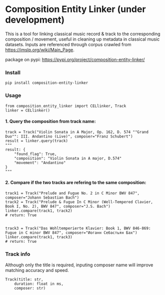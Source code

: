 # Composition Entity Linker (under development)

This is a tool for linking classical music record & track to the corresponding composition / movement, useful in cleaning up metadata in classical music datasets. Inputs are referenced through corpus crawled from https://imslp.org/wiki/Main_Page. 

package on pypi: https://pypi.org/project/composition-entity-linker/ 

### Install 
```pip install composition-entity-linker```

### Usage 
```
from composition_entity_linker import CELlinker, Track
linker = CELlinker()
```

#### 1. Query the composition from track name:
```
track = Track("Violin Sonata in A Major, Op. 162, D. 574 ""Grand Duo"": III. Andantino (Live)", composer="Franz Schubert")
result = linker.query(track)
"""
result: {
    "found_flag": True,
    "composition": "Violin Sonata in A major, D.574"
    "movement": "Andantino"
}
"""
```

#### 2. Compare if the two tracks are refering to the same composition: 
```
track1 = Track("Prelude and Fugue No. 2 in C Minor BWV 847", composer="Johann Sebastian Bach")
track2 = Track("Prelude & Fugue In C Minor (Well-Tempered Clavier, Book I, No. 2), BWV 847", composer="J.S. Bach")
linker.compare(track1, track2)
# return: True


track3 = Track("Das Wohltemperierte Klavier: Book 1, BWV 846-869: Fugue in C minor BWV 847", composer="Иоганн Себастьян Бах")
linker.compare(track1, track3)
# return: True

```

### Track info
Although only the title is required, inputing composer name will improve matching accuracy and speed.

```
Track(title: str, 
    duration: float in ms,
    composer: str)
```

